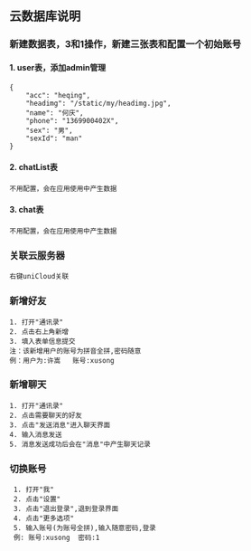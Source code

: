 ## 云数据库说明

###  新建数据表，3和1操作，新建三张表和配置一个初始账号
#### 1. user表，添加admin管理
    {
        "acc": "heqing",
        "headimg": "/static/my/headimg.jpg",
        "name": "何庆",
        "phone": "1369900402X",
        "sex": "男",
        "sexId": "man"
    }

#### 2. chatList表
    不用配置，会在应用使用中产生数据

#### 3. chat表
    不用配置，会在应用使用中产生数据

### 关联云服务器
    右键uniCloud关联

### 新增好友
    1. 打开"通讯录"
    2. 点击右上角新增
    3. 填入表单信息提交
    注：该新增用户的账号为拼音全拼,密码随意
    例：用户为:许嵩   账号:xusong
  
### 新增聊天
    1. 打开"通讯录"
    2. 点击需要聊天的好友
    3. 点击"发送消息"进入聊天界面
    4. 输入消息发送
    5. 消息发送成功后会在"消息"中产生聊天记录

### 切换账号
     1. 打开"我"
     2. 点击"设置"
     3. 点击"退出登录",退到登录界面
     4. 点击"更多选项"
     5. 输入账号(为账号全拼),输入随意密码,登录
     例: 账号:xusong  密码:1
